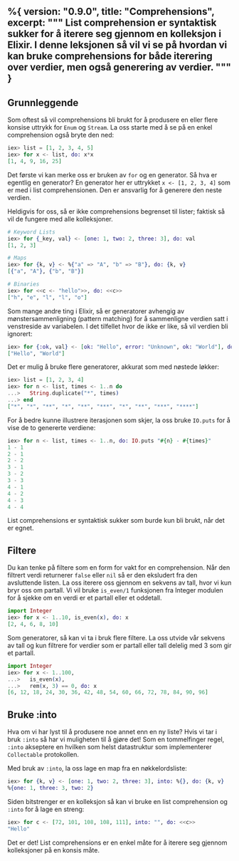 %{
  version: "0.9.0",
  title: "Comprehensions",
  excerpt: """
  List comprehension er syntaktisk sukker for å iterere seg gjennom en kolleksjon i Elixir. I denne leksjonen så vil vi se på hvordan vi kan bruke comprehensions for både iterering over verdier, men også generering av verdier.
  """
}
---

## Grunnleggende

Som oftest så vil comprehensions bli brukt for å produsere en eller flere konsise uttrykk for `Enum` og `Stream`.
La oss starte med å se på en enkel comprehension også bryte den ned:

```elixir
iex> list = [1, 2, 3, 4, 5]
iex> for x <- list, do: x*x
[1, 4, 9, 16, 25]
```

Det første vi kan merke oss er bruken av `for` og en generator. Så hva er egentlig en generator? En generator her er uttrykket `x <- [1, 2, 3, 4]` som er med i list comprehensionen. Den er ansvarlig for å generere den neste verdien.

Heldigvis for oss, så er ikke comprehensions begrenset til lister; faktisk så vil de fungere med alle kolleksjoner.

```elixir
# Keyword Lists
iex> for {_key, val} <- [one: 1, two: 2, three: 3], do: val
[1, 2, 3]

# Maps
iex> for {k, v} <- %{"a" => "A", "b" => "B"}, do: {k, v}
[{"a", "A"}, {"b", "B"}]

# Binaries
iex> for <<c <- "hello">>, do: <<c>>
["h", "e", "l", "l", "o"]
```

Som mange andre ting i Elixir, så er generatorer avhengig av mønstersammenligning (pattern matching) for å sammenligne verdien satt i venstreside av variabelen. I det tilfellet hvor de ikke er like, så vil verdien bli ignorert:

```elixir
iex> for {:ok, val} <- [ok: "Hello", error: "Unknown", ok: "World"], do: val
["Hello", "World"]
```

Det er mulig å bruke flere generatorer, akkurat som med nøstede løkker:

```elixir
iex> list = [1, 2, 3, 4]
iex> for n <- list, times <- 1..n do
...>   String.duplicate("*", times)
...> end
["*", "*", "**", "*", "**", "***", "*", "**", "***", "****"]
```

For å bedre kunne illustrere iterasjonen som skjer, la oss bruke `IO.puts` for å vise de to genererte verdiene:

```elixir
iex> for n <- list, times <- 1..n, do: IO.puts "#{n} - #{times}"
1 - 1
2 - 1
2 - 2
3 - 1
3 - 2
3 - 3
4 - 1
4 - 2
4 - 3
4 - 4
```

List comprehensions er syntaktisk sukker som burde kun bli brukt, når det er egnet.

## Filtere

Du kan tenke på filtere som en form for vakt for en comprehension. Når den filtrert verdi returnerer `false` eller `nil` så er den eksludert fra den avsluttende listen. La oss iterere oss gjennom en sekvens av tall, hvor vi kun bryr oss om partall. Vi vil bruke `is_even/1` funksjonen fra Integer modulen for å sjekke om en verdi er et partall eller et oddetall.

```elixir
import Integer
iex> for x <- 1..10, is_even(x), do: x
[2, 4, 6, 8, 10]
```

Som generatorer, så kan vi ta i bruk flere filtere. La oss utvide vår sekvens av tall og kun filtrere for verdier som er partall eller tall delelig med 3 som gir et partall.

```elixir
import Integer
iex> for x <- 1..100,
...>   is_even(x),
...>   rem(x, 3) == 0, do: x
[6, 12, 18, 24, 30, 36, 42, 48, 54, 60, 66, 72, 78, 84, 90, 96]
```

## Bruke :into

Hva om vi har lyst til å produsere noe annet enn en ny liste? Hvis vi tar i bruk `:into` så har vi muligheten til å gjøre det! Som en tommelfinger regel, `:into` akseptere en hvilken som helst datastruktur som implementerer `Collectable` protokollen.

Med bruk av `:into`, la oss lage en map fra en nøkkelordsliste:

```elixir
iex> for {k, v} <- [one: 1, two: 2, three: 3], into: %{}, do: {k, v}
%{one: 1, three: 3, two: 2}
```

Siden bitstrenger er en kolleksjon så kan vi bruke en list comprehension og `:into` for å lage en streng:

```elixir
iex> for c <- [72, 101, 108, 108, 111], into: "", do: <<c>>
"Hello"
```

Det er det! List comprehensions er en enkel måte for å iterere seg gjennom kolleksjoner på en konsis måte.

